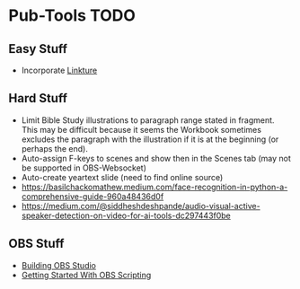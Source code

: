 # Pub-Tools TODO

## Easy Stuff

* Incorporate [Linkture](https://github.com/erykjj/linkture)

## Hard Stuff

* Limit Bible Study illustrations to paragraph range stated in fragment. This may
be difficult because it seems the Workbook sometimes excludes the paragraph
with the illustration if it is at the beginning (or perhaps the end).
* Auto-assign F-keys to scenes and show then in the Scenes tab (may not be supported in OBS-Websocket)
* Auto-create yeartext slide (need to find online source)
* https://basilchackomathew.medium.com/face-recognition-in-python-a-comprehensive-guide-960a48436d0f
* https://medium.com/@siddheshdeshpande/audio-visual-active-speaker-detection-on-video-for-ai-tools-dc297443f0be

## OBS Stuff

* [Building OBS Studio](https://github.com/obsproject/obs-studio/wiki/Building-OBS-Studio)
* [Getting Started With OBS Scripting](https://github.com/obsproject/obs-studio/wiki/Getting-Started-With-OBS-Scripting)

